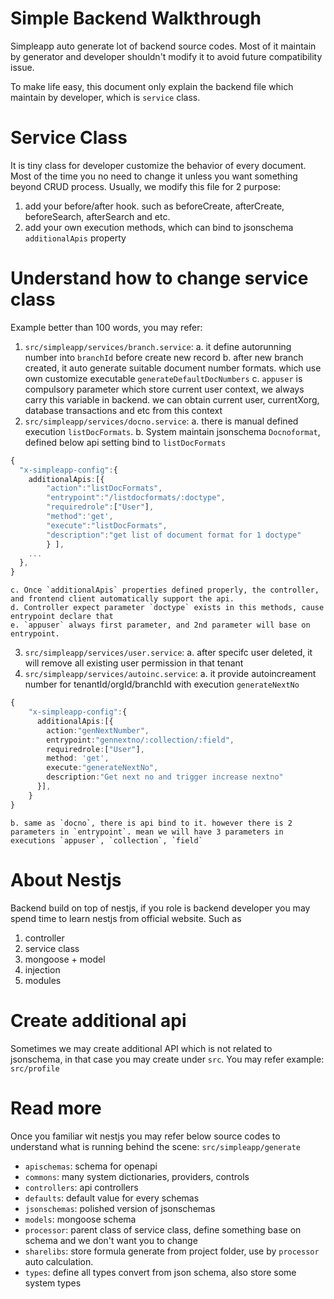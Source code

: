 # Simple Backend Walkthrough
Simpleapp auto generate lot of backend source codes. Most of it maintain by generator and developer shouldn't modify it to avoid future compatibility issue.

To make life easy, this document only explain the backend file which maintain by developer, which is
`service` class. 

# Service Class
It is tiny class for developer customize the behavior of every document. Most of the time you no need to change it unless you want something beyond CRUD process. Usually, we modify this file for 2 purpose:
1. add your before/after hook. such as beforeCreate, afterCreate, beforeSearch, afterSearch and etc.
2. add your own execution methods, which can bind to jsonschema `additionalApis` property


# Understand how to change service class
Example better than 100 words, you may refer:
1. `src/simpleapp/services/branch.service`:
   a. it define autorunning number into `branchId` before create new record
   b. after new branch created, it auto generate suitable document number formats. which use own customize executable `generateDefaultDocNumbers`
   c. `appuser` is compulsory parameter which store current user context, we always carry this variable in backend. we can obtain current user, currentXorg, database transactions and etc from this context
2. `src/simpleapp/services/docno.service`:
    a. there is manual defined execution `listDocFormats`. 
    b. System maintain jsonschema `Docnoformat`, defined below api setting bind to `listDocFormats`

``` typescript 
{
  "x-simpleapp-config":{
    additionalApis:[{
        "action":"listDocFormats",
        "entrypoint":"/listdocformats/:doctype",
        "requiredrole":["User"],
        "method":'get', 
        "execute":"listDocFormats",
        "description":"get list of document format for 1 doctype"
        } ],
    ...
  }, 
}
```

    c. Once `additionalApis` properties defined properly, the controller, and frontend client automatically support the api.
    d. Controller expect parameter `doctype` exists in this methods, cause entrypoint declare that
    e. `appuser` always first parameter, and 2nd parameter will base on entrypoint.

3. `src/simpleapp/services/user.service`:
    a. after specifc user deleted, it will remove all existing user permission in that tenant
4. `src/simpleapp/services/autoinc.service`:
    a. it provide autoincreament number for tenantId/orgId/branchId with execution `generateNextNo`

``` typescript
{
    "x-simpleapp-config":{
      additionalApis:[{
        action:"genNextNumber",
        entrypoint:"gennextno/:collection/:field",
        requiredrole:["User"],
        method: 'get', 
        execute:"generateNextNo",        
        description:"Get next no and trigger increase nextno"
      }],
    }
}
```

    b. same as `docno`, there is api bind to it. however there is 2 parameters in `entrypoint`. mean we will have 3 parameters in executions `appuser`, `collection`, `field`

# About Nestjs
Backend build on top of nestjs, if you role is backend developer you may spend time to learn nestjs from official website. Such as
1. controller
2. service class
3. mongoose + model
4. injection
5. modules

# Create additional api
Sometimes we may create additional API which is not related to jsonschema, in that case you may create under `src`. You may refer example: `src/profile`

# Read more
Once you familiar wit nestjs you may refer below source codes to understand what is running behind the scene:
`src/simpleapp/generate`
- `apischemas`: schema for openapi
- `commons`: many system dictionaries, providers, controls
- `controllers`: api controllers
- `defaults`: default value for every schemas
- `jsonschemas`: polished version of jsonschemas
- `models`: mongoose schema
- `processor`: parent class of service class, define something base on schema and we don't want you to change
- `sharelibs`: store formula generate from project folder, use by `processor` auto calculation.
- `types`: define all types convert from json schema, also store some system types
